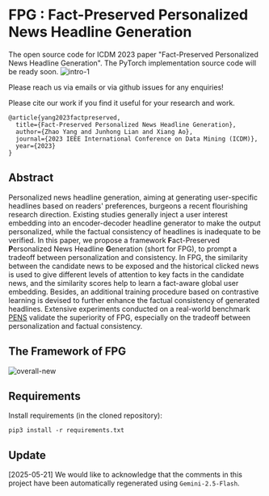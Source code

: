 # FPG : Fact-Preserved Personalized News Headline Generation
The open source code for ICDM 2023 paper "Fact-Preserved Personalized News Headline Generation".
The PyTorch implementation source code will be ready soon.
![intro-1](https://github.com/ictmldm/FPG/assets/152248858/f039a607-cbc0-43a0-a5bb-3c84594e39dc)

Please reach us via emails or via github issues for any enquiries!

Please cite our work if you find it useful for your research and work.
```
@article{yang2023factpreserved,
  title={Fact-Preserved Personalized News Headline Generation},
  author={Zhao Yang and Junhong Lian and Xiang Ao},
  journal={2023 IEEE International Conference on Data Mining (ICDM)},
  year={2023}
}
```

## Abstract
Personalized news headline generation, aiming at generating user-specific headlines based on readers' preferences, burgeons a recent flourishing research direction. Existing studies generally inject a user interest embedding into an encoder-decoder headline generator to make the output personalized, while the factual consistency of headlines is inadequate to be verified. In this paper, we propose a framework **F**act-Preserved **P**ersonalized News Headline **G**eneration (short for FPG), to prompt a tradeoff between personalization and consistency. In FPG, the similarity between the candidate news to be exposed and the historical clicked news is used to give different levels of attention to key facts in the candidate news, and the similarity scores help to learn a fact-aware global user embedding. Besides, an additional training procedure based on contrastive learning is devised to further enhance the factual consistency of generated headlines. Extensive experiments conducted on a real-world benchmark [PENS](https://msnews.github.io/pens.html) validate the superiority of FPG, especially on the tradeoff between personalization and factual consistency.


## The Framework of FPG
![overall-new](https://github.com/ictmldm/FPG/assets/152248858/ab438a8f-a303-4f74-bbb9-c12d87cc1b49)

## Requirements
Install requirements (in the cloned repository):

```
pip3 install -r requirements.txt
```

## Update
[2025-05-21]  We would like to acknowledge that the comments in this project have been automatically regenerated using `Gemini-2.5-Flash`.